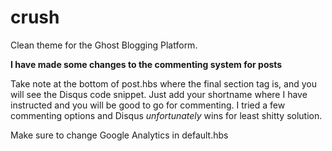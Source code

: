 crush
=====
Clean theme for the Ghost Blogging Platform.

**I have made some changes to the commenting system for posts**

Take note at the bottom of post.hbs where the final section tag is, and you will see the Disqus code snippet.  Just add your shortname where I have instructed and you will be good to go for commenting.  I tried a few commenting options and Disqus *unfortunately* wins for least shitty solution.

Make sure to change Google Analytics in default.hbs
